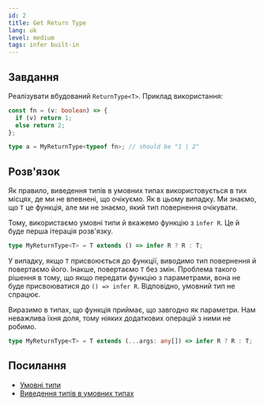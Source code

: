 ```yaml
---
id: 2
title: Get Return Type
lang: uk
level: medium
tags: infer built-in
---
```


## Завдання

Реалізувати вбудований `ReturnType<T>`.
Приклад використання:

```typescript
const fn = (v: boolean) => {
  if (v) return 1;
  else return 2;
};

type a = MyReturnType<typeof fn>; // should be "1 | 2"
```

## Розв'язок

Як правило, виведення типів в умовних типах використовується в тих місцях, де ми не впевнені, що очікуємо.
Як в цьому випадку.
Ми знаємо, що `T` це функція, але ми не знаємо, який тип повернення очікувати.

Тому, використаємо умовні типи й вкажемо функцію з `infer R`.
Це й буде перша ітерація розв'язку.

```typescript
type MyReturnType<T> = T extends () => infer R ? R : T;
```

У випадку, якщо `T` присвоюється до функції, виводимо тип повернення й повертаємо його.
Інакше, повертаємо `T` без змін.
Проблема такого рішення в тому, що якщо передати функцію з параметрами, вона не буде присвоюватися до `() => infer R`.
Відповідно, умовний тип не спрацює.

Виразимо в типах, що функція приймає, що завгодно як параметри.
Нам неважлива їхня доля, тому ніяких додаткових операцій з ними не робимо.

```typescript
type MyReturnType<T> = T extends (...args: any[]) => infer R ? R : T;
```

## Посилання

- [Умовні типи](https://www.typescriptlang.org/docs/handbook/2/conditional-types.html)
- [Виведення типів в умовних типах](https://www.typescriptlang.org/docs/handbook/2/conditional-types.html#inferring-within-conditional-types)
